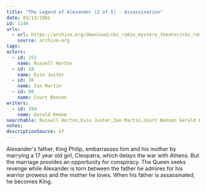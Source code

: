 ```yaml
---
title: "The Legend of Alexander (2 of 5) - Assassination"
date: 01/13/1981
id: 1146
urls: 
  - url: https://archive.org/download/cbs_radio_mystery_theater/cbs_radio_mystery_theater-1101-1150.zip/cbs_radio_mystery_theater-1101-1150%2Fcbsrmt_1146_legend_of_alexander_part_2_assassination.mp3
    source: archive-org
tags: 
actors:  
  - id: 151
    name: Russell Horton  
  - id: 10
    name: Evie Juster  
  - id: 38
    name: Ian Martin  
  - id: 90
    name: Court Benson
writers:  
  - id: 284
    name: Gerald Keane
searchable: Russell Horton,Evie Juster,Ian Martin,Court Benson Gerald Keane
notes: 
descriptionSource: kf
---
```

Alexander's father, King Philip, embarrasses him and his mother by marrying a 17 year old girl, Cleopatra, which delays the war with Athens. But the marriage provides an opportunity for conspiracy. The Queen seeks revenge while Alexander is torn between the father he admires for his warrior prowess and the mother he loves. When his father is assassinated, he becomes King.